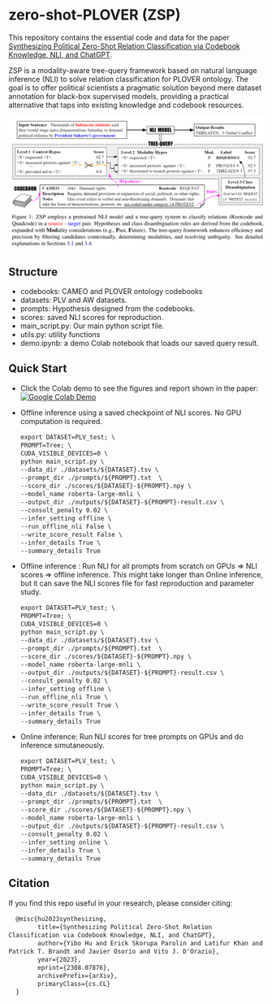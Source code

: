 # zero-shot-PLOVER (ZSP)

This repository contains the essential code and data for the paper [Synthesizing Political Zero-Shot Relation Classification via Codebook Knowledge, NLI, and ChatGPT](https://arxiv.org/pdf/2308.07876.pdf). 

ZSP is a modality-aware tree-query framework based on natural language inference (NLI) to solve relation classification for PLOVER ontology.
The goal is to offer political scientists a pragmatic solution beyond mere dataset annotation for black-box supervised models, providing a practical alternative that taps into existing knowledge and codebook resources.

![Alt](./Framework.png)




## Structure
- codebooks:     CAMEO and PLOVER ontology codebooks
- datasets:   PLV and AW datasets.
- prompts:  Hypothesis designed from the codebooks.
- scores: saved NLI scores for reproduction.
- main_script.py:  Our main python script file.
- utils.py:   utility functions
- demo.ipynb:      a demo Colab notebook that loads our saved query result.

## Quick Start

- Click the Colab demo to see the figures and report shown in the paper: [![Google Colab Demo](https://colab.research.google.com/assets/colab-badge.svg)]([http://wandb.me/simpletformers-QA-colab](https://colab.research.google.com/drive/1E-yZMPtszzBf0GNA0czRttvCpJF7W7w8)) 

- Offline inference using a saved checkpoint of NLI scores. No GPU computation is required.

      export DATASET=PLV_test; \
      PROMPT=Tree; \
      CUDA_VISIBLE_DEVICES=0 \
      python main_script.py \
      --data_dir ./datasets/${DATASET}.tsv \
      --prompt_dir ./prompts/${PROMPT}.txt  \
      --score_dir ./scores/${DATASET}-${PROMPT}.npy \
      --model_name roberta-large-mnli \
      --output_dir ./outputs/${DATASET}-${PROMPT}-result.csv \
      --consult_penalty 0.02 \
      --infer_setting offline \
      --run_offline_nli False \
      --write_score_result False \
      --infer_details True \
      --summary_details True

- Offline inference : Run NLI for all prompts from scratch on GPUs => NLI scores => offline inference. 
This might take longer than Online inference, but it can save the NLI scores file for fast reproduction and parameter study.
      
      export DATASET=PLV_test; \
      PROMPT=Tree; \
      CUDA_VISIBLE_DEVICES=0 \
      python main_script.py \
      --data_dir ./datasets/${DATASET}.tsv \
      --prompt_dir ./prompts/${PROMPT}.txt  \
      --score_dir ./scores/${DATASET}-${PROMPT}.npy \
      --model_name roberta-large-mnli \
      --output_dir ./outputs/${DATASET}-${PROMPT}-result.csv \
      --consult_penalty 0.02 \
      --infer_setting offline \
      --run_offline_nli True \
      --write_score_result True \
      --infer_details True \
      --summary_details True


- Online inference: Run NLI scores for tree prompts on GPUs and do inference simutaneously. 
      
      export DATASET=PLV_test; \
      PROMPT=Tree; \
      CUDA_VISIBLE_DEVICES=0 \
      python main_script.py \
      --data_dir ./datasets/${DATASET}.tsv \
      --prompt_dir ./prompts/${PROMPT}.txt  \
      --score_dir ./scores/${DATASET}-${PROMPT}.npy \
      --model_name roberta-large-mnli \
      --output_dir ./outputs/${DATASET}-${PROMPT}-result.csv \
      --consult_penalty 0.02 \
      --infer_setting online \
      --infer_details True \
      --summary_details True




## Citation

If you find this repo useful in your research, please consider citing:

      @misc{hu2023synthesizing,
            title={Synthesizing Political Zero-Shot Relation Classification via Codebook Knowledge, NLI, and ChatGPT}, 
            author={Yibo Hu and Erick Skorupa Parolin and Latifur Khan and Patrick T. Brandt and Javier Osorio and Vito J. D'Orazio},
            year={2023},
            eprint={2308.07876},
            archivePrefix={arXiv},
            primaryClass={cs.CL}
      }

